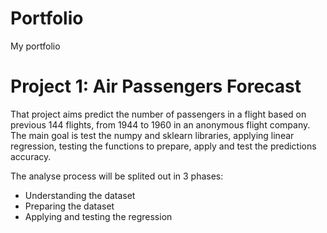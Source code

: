# Portfolio
My portfolio

# Project 1: Air Passengers Forecast

That project aims predict the number of passengers in a flight based on previous 144 flights, from 1944 to 1960 in an anonymous flight company. The main goal is test the numpy and sklearn libraries, applying linear regression, testing the functions to prepare, apply and test the predictions accuracy.

The analyse process will be splited out in 3 phases:

* Understanding the dataset
* Preparing the dataset
* Applying and testing the regression
